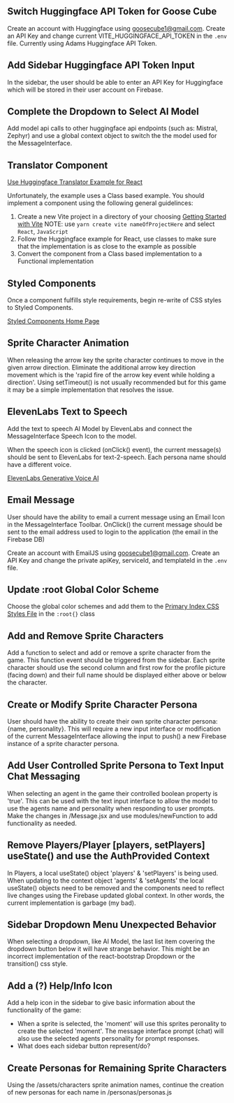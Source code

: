 ## Switch Huggingface API Token for Goose Cube

Create an account with Huggingface using goosecube1@gmail.com. Create an API Key and change current VITE_HUGGINGFACE_API_TOKEN in the `.env` file. Currently using Adams Huggingface API Token.

## Add Sidebar Huggingface API Token Input

In the sidebar, the user should be able to enter an API Key for Huggingface which will be stored in their user account on Firebase.

## Complete the Dropdown to Select AI Model

Add model api calls to other huggingface api endpoints (such as: Mistral, Zephyr) and use a global context object to switch the the model used for the MessageInterface.

## Translator Component

[Use Huggingface Translator Example for React](https://huggingface.co/docs/transformers.js/tutorials/react)

Unfortunately, the example uses a Class based example. You should implement a component using the following general guidelinces:

1. Create a new Vite project in a directory of your choosing [Getting Started with Vite](https://vitejs.dev/guide/) NOTE: use `yarn create vite nameOfProjectHere` and select `React`, `JavaScript`
2. Follow the Huggingface example for React, use classes to make sure that the implementation is as close to the example as possible
3. Convert the component from a Class based implementation to a Functional implementation

## Styled Components

Once a component fulfills style requirements, begin re-write of CSS styles to Styled Components.

[Styled Components Home Page](https://styled-components.com/)

## Sprite Character Animation

When releasing the arrow key the sprite character continues to move in the given arrow direction. Eliminate the additional arrow key direction movement which is the 'rapid fire of the arrow key event while holding a direction'. Using setTimeout() is not usually recommended but for this game it may be a simple implementation that resolves the issue.

## ElevenLabs Text to Speech

Add the text to speech AI Model by ElevenLabs and connect the MessageInterface Speech Icon to the model.

When the speech icon is clicked (onClick() event), the current message(s) should be sent to ElevenLabs for text-2-speech. Each persona name should have a different voice.

[ElevenLabs Generative Voice AI](https://elevenlabs.io/)

## Email Message

User should have the ability to email a current message using an Email Icon in the MessageInterface Toolbar. OnClick() the current message should be sent to the email address used to login to the application (the email in the Firebase DB)

Create an account with EmailJS using goosecube1@gmail.com. Create an API Key and change the private apiKey, serviceId, and templateId in the `.env` file.

## Update :root Global Color Scheme

Choose the global color schemes and add them to the [Primary Index CSS Styles File](./src/index.css) in the `:root{}` class

## Add and Remove Sprite Characters

Add a function to select and add or remove a sprite character from the game. This function event should be triggered from the sidebar. Each sprite character should use the second column and first row for the profile picture (facing down) and their full name should be displayed either above or below the character.

## Create or Modify Sprite Character Persona

User should have the ability to create their own sprite character persona: {name, personality}. This will require a new input interface or modification of the current MessageInterface allowing the input to push() a new Firebase instance of a sprite character persona.

## Add User Controlled Sprite Persona to Text Input Chat Messaging

When selecting an agent in the game their controlled boolean property is 'true'. This can be used with the text input interface to allow the model to use the agents name and personality when responding to user prompts. Make the changes in /Message.jsx and use modules/newFunction to add functionality as needed.

## Remove Players/Player [players, setPlayers] useState() and use the AuthProvided Context

In Players, a local useState() object 'players' & 'setPlayers' is being used. When updating to the context object 'agents' & 'setAgents' the local useState() objects need to be removed and the components need to reflect live changes using the Firebase updated global context. In other words, the current implementation is garbage (my bad).

## Sidebar Dropdown Menu Unexpected Behavior

When selecting a dropdown, like AI Model, the last list item covering the dropdown button below it will have strange behavior. This might be an incorrect implementation of the react-bootstrap Dropdown or the transition() css style.

## Add a (?) Help/Info Icon

Add a help icon in the sidebar to give basic information about the functionality of the game:

- When a sprite is selected, the 'moment' will use this sprites peronality to create the selected 'moment'. The message interface prompt (chat) will also use the selected agents personality for prompt responses.
- What does each sidebar button represent/do?

## Create Personas for Remaining Sprite Characters

Using the /assets/characters sprite animation names, continue the creation of new personas for each name in /personas/personas.js
